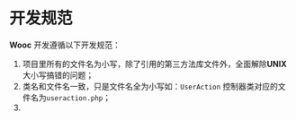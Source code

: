 # 开发规范

**Wooc** 开发遵循以下开发规范：
1. 项目里所有的文件名为小写，除了引用的第三方法库文件外，全面解除**UNIX**大小写搞错的问题；
2. 类名和文件名一致，只是文件名全为小写如：`UserAction` 控制器类对应的文件名为`useraction.php`；
3. 